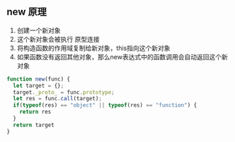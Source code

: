 

## new 原理
1. 创建一个新对象
2. 这个新对象会被执行 原型连接
3. 将构造函数的作用域复制给新对象，this指向这个新对象
4. 如果函数没有返回其他对象，那么new表达式中的函数调用会自动返回这个新对象

```javascript
function new(func) {
  let target = {};
  target._proto_ = func.prototype;
  let res = func.call(target);
  if(typeof(res) == "object" || typeof(res) == "function") {
    return res
  }
  return target
}
```